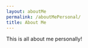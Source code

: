 ```yaml
---
layout: aboutMe
permalink: /aboutMePersonal/
title: About Me
---
```


This is all about me personally!
